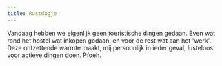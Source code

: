 ```yaml
---
title: Rustdagje
---
```



Vandaag hebben we eigenlijk geen toeristische dingen gedaan. Even wat rond het
hostel wat inkopen gedaan, en voor de rest wat aan het 'werk'. Deze ontzettende
warmte maakt, mij persoonlijk in ieder geval, lusteloos voor actieve dingen
doen. Pfoeh.
